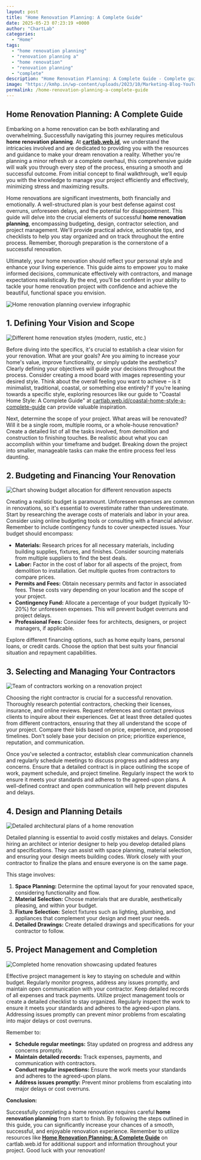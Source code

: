 ```yaml
---
layout: post
title: "Home Renovation Planning: A Complete Guide"
date: 2025-05-23 07:23:19 +0000
author: "ChartLab"
categories:
  - "Home"
tags:
  - "home renovation planning"
  - "renovation planning a"
  - "home renovation"
  - "renovation planning"
  - "complete"
description: "Home Renovation Planning: A Complete Guide - Complete guide and comprehensive analysis"
image: "https://kmhp.in/wp-content/uploads/2023/10/Marketing-Blog-YouTube-Thumbnail-9.png"
permalink: /home-renovation-planning-a-complete-guide
---
```


## Home Renovation Planning: A Complete Guide

<!--more-->

Embarking on a home renovation can be both exhilarating and overwhelming.  Successfully navigating this journey requires meticulous **home renovation planning**.  At [**cartlab.web.id**](https://cartlab.web.id), we understand the intricacies involved and are dedicated to providing you with the resources and guidance to make your dream renovation a reality.  Whether you're planning a minor refresh or a complete overhaul, this comprehensive guide will walk you through every step of the process, ensuring a smooth and successful outcome.  From initial concept to final walkthrough, we’ll equip you with the knowledge to manage your project efficiently and effectively, minimizing stress and maximizing results.


Home renovations are significant investments, both financially and emotionally.  A well-structured plan is your best defense against cost overruns, unforeseen delays, and the potential for disappointment. This guide will delve into the crucial elements of successful **home renovation planning**, encompassing budgeting, design, contractor selection, and project management.  We'll provide practical advice, actionable tips, and checklists to help you stay organized and on track throughout the entire process. Remember, thorough preparation is the cornerstone of a successful renovation.


Ultimately, your home renovation should reflect your personal style and enhance your living experience.  This guide aims to empower you to make informed decisions, communicate effectively with contractors, and manage expectations realistically. By the end, you’ll be confident in your ability to tackle your home renovation project with confidence and achieve the beautiful, functional space you envision.


![Home renovation planning overview infographic](https://thumbs.dreamstime.com/z/home-renovation-planning-20553334.jpg)


## 1. Defining Your Vision and Scope

![ Different home renovation styles (modern, rustic, etc.)](https://kmhp.in/wp-content/uploads/2023/10/Marketing-Blog-YouTube-Thumbnail-9.png)

Before diving into the specifics, it's crucial to establish a clear vision for your renovation. What are your goals?  Are you aiming to increase your home's value, improve functionality, or simply update the aesthetics?  Clearly defining your objectives will guide your decisions throughout the process.  Consider creating a mood board with images representing your desired style.  Think about the overall feeling you want to achieve – is it minimalist, traditional, coastal, or something else entirely?  If you're leaning towards a specific style, exploring resources like our guide to "Coastal Home Style: A Complete Guide" at [cartlab.web.id/coastal-home-style-a-complete-guide](cartlab.web.id/coastal-home-style-a-complete-guide) can provide valuable inspiration.

Next, determine the scope of your project.  What areas will be renovated?  Will it be a single room, multiple rooms, or a whole-house renovation?  Create a detailed list of all the tasks involved, from demolition and construction to finishing touches. Be realistic about what you can accomplish within your timeframe and budget.  Breaking down the project into smaller, manageable tasks can make the entire process feel less daunting.


## 2. Budgeting and Financing Your Renovation

![Chart showing budget allocation for different renovation aspects](https://image.slidesdocs.com/responsive-images/sheets/renovation-cost-schedule-effective-planning-for-budget-allocation-excel-template_02eff9dc40__max.jpg)

Creating a realistic budget is paramount.  Unforeseen expenses are common in renovations, so it's essential to overestimate rather than underestimate.  Start by researching the average costs of materials and labor in your area.  Consider using online budgeting tools or consulting with a financial advisor.  Remember to include contingency funds to cover unexpected issues.  Your budget should encompass:

*   **Materials:**  Research prices for all necessary materials, including building supplies, fixtures, and finishes.  Consider sourcing materials from multiple suppliers to find the best deals.
*   **Labor:** Factor in the cost of labor for all aspects of the project, from demolition to installation.  Get multiple quotes from contractors to compare prices.
*   **Permits and Fees:**  Obtain necessary permits and factor in associated fees.  These costs vary depending on your location and the scope of your project.
*   **Contingency Fund:**  Allocate a percentage of your budget (typically 10-20%) for unforeseen expenses.  This will prevent budget overruns and project delays.
*   **Professional Fees:** Consider fees for architects, designers, or project managers, if applicable.

Explore different financing options, such as home equity loans, personal loans, or credit cards.  Choose the option that best suits your financial situation and repayment capabilities.


## 3. Selecting and Managing Your Contractors

![Team of contractors working on a renovation project](https://img.freepik.com/premium-photo/working-renovation-project_780608-6118.jpg)

Choosing the right contractor is crucial for a successful renovation.  Thoroughly research potential contractors, checking their licenses, insurance, and online reviews.  Request references and contact previous clients to inquire about their experiences.  Get at least three detailed quotes from different contractors, ensuring that they all understand the scope of your project.  Compare their bids based on price, experience, and proposed timelines.  Don't solely base your decision on price; prioritize experience, reputation, and communication.

Once you've selected a contractor, establish clear communication channels and regularly schedule meetings to discuss progress and address any concerns.  Ensure that a detailed contract is in place outlining the scope of work, payment schedule, and project timeline.  Regularly inspect the work to ensure it meets your standards and adheres to the agreed-upon plans.  A well-defined contract and open communication will help prevent disputes and delays.


## 4. Design and Planning Details

![Detailed architectural plans of a home renovation](https://imgv2-2-f.scribdassets.com/img/document/696280362/original/b2a315846f/1718814282?v=1)

Detailed planning is essential to avoid costly mistakes and delays.  Consider hiring an architect or interior designer to help you develop detailed plans and specifications.  They can assist with space planning, material selection, and ensuring your design meets building codes.  Work closely with your contractor to finalize the plans and ensure everyone is on the same page.


This stage involves:

1.  **Space Planning:**  Determine the optimal layout for your renovated space, considering functionality and flow.
2.  **Material Selection:** Choose materials that are durable, aesthetically pleasing, and within your budget.
3.  **Fixture Selection:**  Select fixtures such as lighting, plumbing, and appliances that complement your design and meet your needs.
4.  **Detailed Drawings:** Create detailed drawings and specifications for your contractor to follow.


## 5. Project Management and Completion

![Completed home renovation showcasing updated features](https://thehomeatlas.com/wp-content/uploads/2023/03/home-renovation-planning--740x469.jpeg)

Effective project management is key to staying on schedule and within budget.  Regularly monitor progress, address any issues promptly, and maintain open communication with your contractor.  Keep detailed records of all expenses and track payments.  Utilize project management tools or create a detailed checklist to stay organized.  Regularly inspect the work to ensure it meets your standards and adheres to the agreed-upon plans.  Addressing issues promptly can prevent minor problems from escalating into major delays or cost overruns.


Remember to:

*   **Schedule regular meetings:**  Stay updated on progress and address any concerns promptly.
*   **Maintain detailed records:**  Track expenses, payments, and communication with contractors.
*   **Conduct regular inspections:**  Ensure the work meets your standards and adheres to the agreed-upon plans.
*   **Address issues promptly:**  Prevent minor problems from escalating into major delays or cost overruns.


**Conclusion:**

Successfully completing a home renovation requires careful **home renovation planning** from start to finish. By following the steps outlined in this guide, you can significantly increase your chances of a smooth, successful, and enjoyable renovation experience. Remember to utilize resources like [**Home Renovation Planning: A Complete Guide**](cartlab.web.id/home-renovation-planning-a-complete-guide) on cartlab.web.id for additional support and information throughout your project.  Good luck with your renovation!
